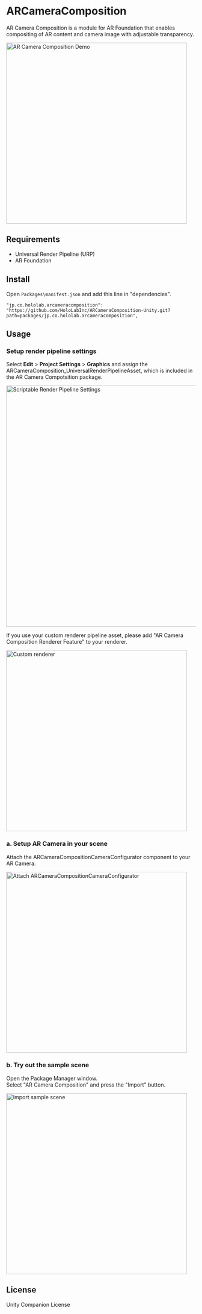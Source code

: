 # ARCameraComposition

AR Camera Composition is a module for AR Foundation that enables compositing of AR content and camera image with adjustable transparency.

<img width="480" alt="AR Camera Composition Demo" src="https://user-images.githubusercontent.com/4415085/220044421-d22168c3-1666-4d2e-9bc9-6f6162484193.gif">

## Requirements

- Universal Render Pipeline (URP)
- AR Foundation

## Install

Open `Packages\manifest.json` and add this line in "dependencies".

```
"jp.co.hololab.arcameracomposition": "https://github.com/HoloLabInc/ARCameraComposition-Unity.git?path=packages/jp.co.hololab.arcameracomposition",
```

## Usage

### Setup render pipeline settings

Select **Edit** > **Project Settings** > **Graphics** and assign the ARCameraComposition_UniversalRenderPipelineAsset, which is included in the AR Camera Compotsition package.

<img width="640" alt="Scriptable Render Pipeline Settings" src="https://user-images.githubusercontent.com/4415085/219991309-930e7b1b-45ff-4527-accc-72fb6f311912.png">

<br>

If you use your custom renderer pipeline asset, please add "AR Camera Composition Renderer Feature" to your renderer.

<img width="480" alt="Custom renderer" src="https://user-images.githubusercontent.com/4415085/220015858-2349b77a-10dd-453f-bbb6-7f570594c69a.png">

### a. Setup AR Camera in your scene

Attach the ARCameraCompositionCameraConfigurator component to your AR Camera.

<img width="480" alt="Attach ARCameraCompositionCameraConfigurator" src="https://github.com/HoloLabInc/ARCameraComposition-Unity/assets/4415085/1198d76d-f36a-4732-acc8-84d52bd1d0cd">

### b. Try out the sample scene

Open the Package Manager window.  
Select "AR Camera Composition" and press the "Import" button.

<img width="480" alt="Import sample scene" src="https://user-images.githubusercontent.com/4415085/220215799-f1253dc5-efe7-4023-ae03-da2e8ae8720f.png">

## License

Unity Companion License
